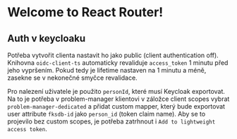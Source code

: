 # Welcome to React Router!

## Auth v keycloaku

Potřeba vytvořit clienta nastavit ho jako public (client authentication off).
Knihovna `oidc-client-ts` automaticky revaliduje `access_token` 1 minutu před
jeho vypršením. Pokud tedy je lifetime nastaven na 1 minutu a méně, zasekne se
v nekonečné smyčce revalidace.

Pro nalezení uživatele je použito `personId`, které musí Keycloak exportovat.
Na to je potřeba v problem-manager klientovi v záložce client scopes vybrat
`problem-manager-dedicated` a přidat custom mapper, který bude exportovat
user attribute `fksdb-id` jako `person_id` (token claim name). Aby se to
projevilo bez custom scopes, je potřeba zatrhnout i `Add to lightweight access
token`.
